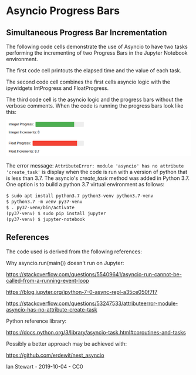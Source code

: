 # Asyncio Progress Bars

## Simultaneous Progress Bar Incrementation

The following code cells demonstrate the use of Asyncio to have two tasks performing the incrementing of two Progress Bars in the Jupyter Notebook environment.

The first code cell printouts the elapsed time and the value of each task.

The second code cell combines the first cells asyncio logic with the ipywidgets IntProgress and FloatProgress.

The third code cell is the asyncio logic and the progress bars without the verbose comments. When the code is running the progress bars look like this:

![Integer and Float Progress Bars](progress_bars.png)

The error message: `AttributeError: module 'asyncio' has no attribute 'create_task'` is display when the code is run with a version of python that is less than 3.7. The asyncio's *create_task* method was added in Python 3.7. One option is to build a python 3.7 virtual environment as follows:

```
$ sudo apt install python3.7 python3-venv python3.7-venv
$ python3.7 -m venv py37-venv
$ . py37-venv/bin/activate
(py37-venv) $ sudo pip install jupyter
(py37-venv) $ jupyter-notebook 
```

## References

The code used is derived from the following references:

Why asyncio.run(main()) doesn't run on Jupyter:

https://stackoverflow.com/questions/55409641/asyncio-run-cannot-be-called-from-a-running-event-loop

https://blog.jupyter.org/ipython-7-0-async-repl-a35ce050f7f7

https://stackoverflow.com/questions/53247533/attributeerror-module-asyncio-has-no-attribute-create-task

Python reference library:

https://docs.python.org/3/library/asyncio-task.html#coroutines-and-tasks

Possibly a better approach may be achieved with:

https://github.com/erdewit/nest_asyncio


Ian Stewart - 2019-10-04 - CC0
